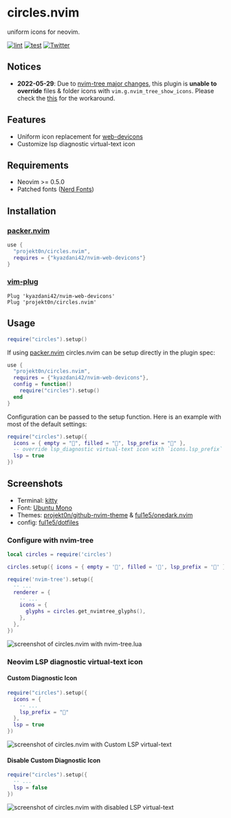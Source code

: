 # circles.nvim

uniform icons for neovim.

[![lint](https://github.com/projekt0n/circles.nvim/actions/workflows/lint.yml/badge.svg)](https://github.com/projekt0n/circles.nvim/actions/workflows/lint.yml)
[![test](https://github.com/projekt0n/circles.nvim/actions/workflows/test.yml/badge.svg)](https://github.com/projekt0n/circles.nvim/actions/workflows/test.yml)
[![Twitter](https://img.shields.io/badge/Notifications-twitter-blue)](https://twitter.com/projekt0n)

## Notices

- **2022-05-29**: Due to [nvim-tree major changes](http://bit.ly/3vIpEOJ), this plugin is **unable to override**
  files & folder icons with `vim.g.nvim_tree_show_icons`. Please check the [this](#configure-with-nvim-tree) for the workaround.

## Features

- Uniform icon replacement for [web-devicons](https://github.com/kyazdani42/nvim-web-devicons)
- Customize lsp diagnostic virtual-text icon

## Requirements

- Neovim >= 0.5.0
- Patched fonts ([Nerd Fonts](https://github.com/ryanoasis/nerd-fonts))

## Installation

### [packer.nvim](https://github.com/wbthomason/packer.nvim)

```lua
use {
  "projekt0n/circles.nvim",
  requires = {"kyazdani42/nvim-web-devicons"}
}
```

### [vim-plug](https://github.com/junegunn/vim-plug)

```vim
Plug 'kyazdani42/nvim-web-devicons'
Plug 'projekt0n/circles.nvim'
```

## Usage

```lua
require("circles").setup()
```

If using [packer.nvim](https://github.com/wbthomason/packer.nvim) circles.nvim can be setup directly in the plugin spec:

```lua
use {
  "projekt0n/circles.nvim",
  requires = {"kyazdani42/nvim-web-devicons"},
  config = function()
    require("circles").setup()
  end
}
```

Configuration can be passed to the setup function. Here is an example with most of the default settings:

```lua
require("circles").setup({
  icons = { empty = "", filled = "", lsp_prefix = "" },
  -- override lsp_diagnostic virtual-text icon with `icons.lsp_prefix`
  lsp = true
})
```

## Screenshots

- Terminal: [kitty](https://sw.kovidgoyal.net/kitty)
- Font: [Ubuntu Mono](https://design.ubuntu.com/font/)
- Themes: [projekt0n/github-nvim-theme](https://github.com/projekt0n/github-nvim-theme) & [ful1e5/onedark.nvim](https://github.com/ful1e5/onedark.nvim)
- config: [ful1e5/dotfiles](https://github.com/ful1e5/dotfiles)

### Configure with nvim-tree

```lua
local circles = require('circles')

circles.setup({ icons = { empty = '', filled = '', lsp_prefix = '' } })

require('nvim-tree').setup({
  -- ...
  renderer = {
    -- ...
    icons = {
      glyphs = circles.get_nvimtree_glyphs(),
    },
  },
})
```

![screenshot of circles.nvim with nvim-tree.lua](https://imgur.com/iJtbXo7.png)

### Neovim LSP diagnostic virtual-text icon

#### Custom Diagnostic Icon

```lua
require("circles").setup({
  icons = {
    -- ...
    lsp_prefix = ""
  },
  lsp = true
})
```

![screenshot of circles.nvim with Custom LSP virtual-text](https://imgur.com/Vlvlpr9.png)

#### Disable Custom Diagnostic Icon

```lua
require("circles").setup({
  -- ...
  lsp = false
})
```

![screenshot of circles.nvim with disabled LSP virtual-text](https://imgur.com/0X4lKFW.png)
